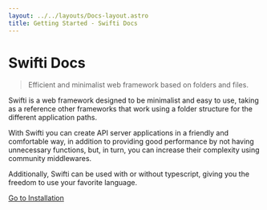 ```yaml
---
layout: ../../layouts/Docs-layout.astro
title: Getting Started - Swifti Docs
---
```


# Swifti Docs

> Efficient and minimalist web framework based on folders and files.

Swifti is a web framework designed to be minimalist and easy to use, taking as a reference other frameworks that work using a folder structure for the different application paths.

With Swifti you can create API server applications in a friendly and comfortable way, in addition to providing good performance by not having unnecessary functions, but, in turn, you can increase their complexity using community middlewares.

Additionally, Swifti can be used with or without typescript, giving you the freedom to use your favorite language.

<a class="bg-zinc-100 mt-6 dark:bg-zinc-900 !text-zinc-950 dark:!text-zinc-50 border border-zinc-200 dark:border-zinc-800 px-4 py-2 rounded block w-min whitespace-nowrap" href="/docs/installation">Go to Installation </a>
